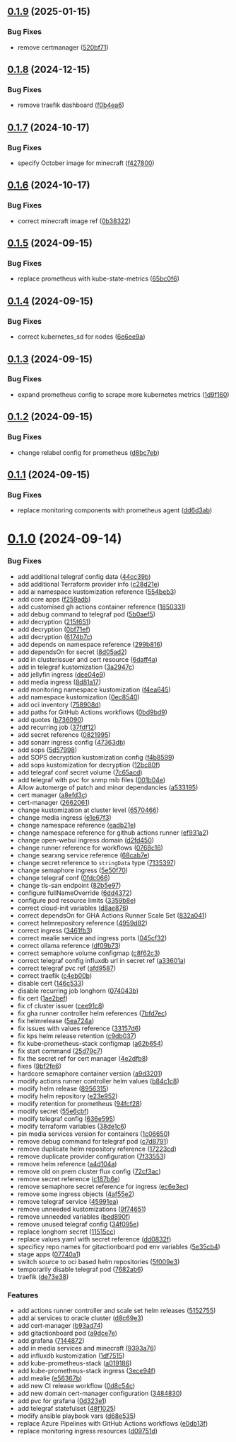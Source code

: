 ## [0.1.9](https://github.com/binary-braids/kubernetes-homelab/compare/v0.1.8...v0.1.9) (2025-01-15)


### Bug Fixes

* remove certmanager ([520bf71](https://github.com/binary-braids/kubernetes-homelab/commit/520bf71c17a228046f546a8d3e3b391a1e545301))



## [0.1.8](https://github.com/binary-braids/kubernetes-homelab/compare/v0.1.7...v0.1.8) (2024-12-15)


### Bug Fixes

* remove traefik dashboard ([f0b4ea6](https://github.com/binary-braids/kubernetes-homelab/commit/f0b4ea6e530c431bc98b55c9645523f416d11c8a))



## [0.1.7](https://github.com/binary-braids/kubernetes-homelab/compare/v0.1.6...v0.1.7) (2024-10-17)


### Bug Fixes

* specify October image for minecraft ([f427800](https://github.com/binary-braids/kubernetes-homelab/commit/f4278002f329fd7108cf6e83c85c506b5723122a))



## [0.1.6](https://github.com/binary-braids/kubernetes-homelab/compare/v0.1.5...v0.1.6) (2024-10-17)


### Bug Fixes

* correct minecraft image ref ([0b38322](https://github.com/binary-braids/kubernetes-homelab/commit/0b38322f8f9281bff0556f06ab874aef59eb0f76))



## [0.1.5](https://github.com/binary-braids/kubernetes-homelab/compare/v0.1.4...v0.1.5) (2024-09-15)


### Bug Fixes

* replace prometheus with kube-state-metrics ([65bc0f6](https://github.com/binary-braids/kubernetes-homelab/commit/65bc0f6de2c55149d45423ca384684d8c1ba9cfb))



## [0.1.4](https://github.com/binary-braids/kubernetes-homelab/compare/v0.1.3...v0.1.4) (2024-09-15)


### Bug Fixes

* correct kubernetes_sd for nodes ([6e6ee9a](https://github.com/binary-braids/kubernetes-homelab/commit/6e6ee9add387e4f10d6351df4e1198b5d5eb4bec))



## [0.1.3](https://github.com/binary-braids/kubernetes-homelab/compare/v0.1.2...v0.1.3) (2024-09-15)


### Bug Fixes

* expand prometheus config to scrape more kubernetes metrics ([1d9f160](https://github.com/binary-braids/kubernetes-homelab/commit/1d9f160964b277773345c869e3d52179f44886c7))



## [0.1.2](https://github.com/binary-braids/kubernetes-homelab/compare/v0.1.1...v0.1.2) (2024-09-15)


### Bug Fixes

* change relabel config for prometheus ([d8bc7eb](https://github.com/binary-braids/kubernetes-homelab/commit/d8bc7eb3785fc279b873261aaaf71dbdcd74a19b))



## [0.1.1](https://github.com/binary-braids/kubernetes-homelab/compare/v0.1.0...v0.1.1) (2024-09-15)


### Bug Fixes

* replace monitoring components with prometheus agent ([dd6d3ab](https://github.com/binary-braids/kubernetes-homelab/commit/dd6d3abc47791caf25b8f77e7efcb8875f2263eb))



# [0.1.0](https://github.com/binary-braids/kubernetes-homelab/compare/f4b8599678cca0cc763b6fbabf72e55178442e85...v0.1.0) (2024-09-14)


### Bug Fixes

* add additional telegraf config data ([44cc39b](https://github.com/binary-braids/kubernetes-homelab/commit/44cc39b0e667c75a29d3b3d7ac37b879c6df837b))
* add additional Terraform provider info ([c28d21e](https://github.com/binary-braids/kubernetes-homelab/commit/c28d21e121072b9539a99c74bb4d970efab1f581))
* add ai namespace kustomization reference ([554beb3](https://github.com/binary-braids/kubernetes-homelab/commit/554beb3afb27aca9900fb103ef11e3c3a26516ab))
* add core apps ([f259adb](https://github.com/binary-braids/kubernetes-homelab/commit/f259adbffb0323c4095a9cb8c84033054ecaf0d2))
* add customised gh actions container reference ([1850331](https://github.com/binary-braids/kubernetes-homelab/commit/185033176e1b22eaa2e630e56b3e5a90351deffe))
* add debug command to telegraf pod ([5b0aef5](https://github.com/binary-braids/kubernetes-homelab/commit/5b0aef5623b72f948999f10eb156d644cf8ffaaa))
* add decryption ([215f651](https://github.com/binary-braids/kubernetes-homelab/commit/215f6516dbbaa73f4ea3cd813a9469e11b011dd3))
* add decryption ([0bf71ef](https://github.com/binary-braids/kubernetes-homelab/commit/0bf71ef5c181b91ba8b4a97abbe80ce4c6415dee))
* add decryption ([6174b7c](https://github.com/binary-braids/kubernetes-homelab/commit/6174b7c64487bc2990c9d4042a685636e4ccffb6))
* add depends on namespace reference ([299b816](https://github.com/binary-braids/kubernetes-homelab/commit/299b81651f852519583b0bee8331b6052bea86e8))
* add dependsOn for secret ([8d05ad2](https://github.com/binary-braids/kubernetes-homelab/commit/8d05ad25b0f60d40522974ec87601d069c3f5b35))
* add in clusterissuer and cert resource ([6daff4a](https://github.com/binary-braids/kubernetes-homelab/commit/6daff4aee4cbee6557cd162d24ce3960ab018873))
* add in telegraf kustomization ([3a2947c](https://github.com/binary-braids/kubernetes-homelab/commit/3a2947c1c0350f2d2068c5aa1c91ad439aa95677))
* add jellyfin ingress ([dee04e9](https://github.com/binary-braids/kubernetes-homelab/commit/dee04e94248e79b4316c04b35852c6ca910d52f3))
* add media ingress ([8d81a17](https://github.com/binary-braids/kubernetes-homelab/commit/8d81a179cb029ce2911a1867b6bac71293d0cf19))
* add monitoring namespace kustomization ([f4ea645](https://github.com/binary-braids/kubernetes-homelab/commit/f4ea645c224b3bbf14aa85f411d3f79b36913e7d))
* add namespace kustomization ([0ec8540](https://github.com/binary-braids/kubernetes-homelab/commit/0ec854079e7b63a8028aee0982136cdcc1d16e03))
* add oci inventory ([758908d](https://github.com/binary-braids/kubernetes-homelab/commit/758908d1bf17ad0a28510a2799575b8c6da8d122))
* add paths for GitHub Actions workflows ([0bd9bd9](https://github.com/binary-braids/kubernetes-homelab/commit/0bd9bd9053b1c386c52ed1260f0c9bedd1ea4b50))
* add quotes ([b736090](https://github.com/binary-braids/kubernetes-homelab/commit/b7360901a2c75b8d3494238c8895f6fd379cb8c3))
* add recurring job ([37fdf12](https://github.com/binary-braids/kubernetes-homelab/commit/37fdf127a9dd19eda03000abe58a57f01c3306cf))
* add secret reference ([0821995](https://github.com/binary-braids/kubernetes-homelab/commit/0821995ad9e342885328e300693b923eb22e701b))
* add sonarr ingress config ([47363db](https://github.com/binary-braids/kubernetes-homelab/commit/47363dbf194ae174809fba19204e21c92263ab1c))
* add sops ([5d57998](https://github.com/binary-braids/kubernetes-homelab/commit/5d57998a720aff6b36c4d66e34c5596f864f6442))
* add SOPS decryption kustomization config ([f4b8599](https://github.com/binary-braids/kubernetes-homelab/commit/f4b8599678cca0cc763b6fbabf72e55178442e85))
* add sops kustomization for decryption ([12bc80f](https://github.com/binary-braids/kubernetes-homelab/commit/12bc80f3a50d1b68b19f93b8848078b4f09b5422))
* add telegraf conf secret volume ([7c65acd](https://github.com/binary-braids/kubernetes-homelab/commit/7c65acdaa5245264f5aa23fecb4512781c23c29e))
* add telegraf with pvc for snmp mib files ([001b04e](https://github.com/binary-braids/kubernetes-homelab/commit/001b04ecfb762a04c1fbf99efc1d75e7a5e3cc60))
* Allow automerge of patch and minor dependancies ([a533195](https://github.com/binary-braids/kubernetes-homelab/commit/a533195138f61a1f115c314e39a54abad64d1dfc))
* cert manager ([a8efd3c](https://github.com/binary-braids/kubernetes-homelab/commit/a8efd3c6ab741d0d92302a7bcfe924a06aa42412))
* cert-manager ([2662061](https://github.com/binary-braids/kubernetes-homelab/commit/266206125e9b0343e1ce3835ef7b180782e8e79d))
* change kustomization at cluster level ([6570466](https://github.com/binary-braids/kubernetes-homelab/commit/65704666ee8b9936deb2d7ca8bdcc40f80a0a1bc))
* change media ingress ([e1e67f3](https://github.com/binary-braids/kubernetes-homelab/commit/e1e67f3be551e5c2d8283974bdcca6755e0671e9))
* change namespace reference ([eadb21e](https://github.com/binary-braids/kubernetes-homelab/commit/eadb21eb301ea0f737518d2a5ad5d3f775ee559e))
* change namespace reference for github actions runner ([ef931a2](https://github.com/binary-braids/kubernetes-homelab/commit/ef931a28fc77e05e5d2e378538d543597880e8c7))
* change open-webui ingress domain ([d2fd450](https://github.com/binary-braids/kubernetes-homelab/commit/d2fd450f2c2d173a7018985ecea29015e3ec1a46))
* change runner reference for workflows ([0768c16](https://github.com/binary-braids/kubernetes-homelab/commit/0768c161501a5637db7c636bd5809d15f861cb14))
* change searxng service reference ([68cab7e](https://github.com/binary-braids/kubernetes-homelab/commit/68cab7e4fc2d48447e6c2e052b22906f65c174d5))
* change secret reference to `stringData` type ([7135397](https://github.com/binary-braids/kubernetes-homelab/commit/713539728bff4aa8b7c9f94247722adbc425e618))
* change semaphore ingress ([5e50f70](https://github.com/binary-braids/kubernetes-homelab/commit/5e50f706d6a53f044236c0d423c390ab9e5d8f47))
* change telegraf conf ([0fdc066](https://github.com/binary-braids/kubernetes-homelab/commit/0fdc0665688d5d6c66013d7f2244f926ed2d6371))
* change tls-san endpoint ([82b5e97](https://github.com/binary-braids/kubernetes-homelab/commit/82b5e97d46fe8f344957965ebd46db2ddbfbc921))
* configure fullNameOverride ([6dd4372](https://github.com/binary-braids/kubernetes-homelab/commit/6dd4372f94a8d50791c93d2d96fd5ba04ceb000f))
* configure pod resource limits ([3359b8e](https://github.com/binary-braids/kubernetes-homelab/commit/3359b8eea28bcc8148ff28e03a95146cab15a580))
* correct  cloud-init variables ([d8ae876](https://github.com/binary-braids/kubernetes-homelab/commit/d8ae8765a9e5e7fc4437926337a06fa15460a01d))
* correct dependsOn for GHA Actions Runner Scale Set ([832a041](https://github.com/binary-braids/kubernetes-homelab/commit/832a04171b9e25d99086dd6dde649c8cbe6b7ff4))
* correct helmrepository reference ([4959d82](https://github.com/binary-braids/kubernetes-homelab/commit/4959d8230f39dfa099304a00799828ce45d5cc17))
* correct ingress ([3461fb3](https://github.com/binary-braids/kubernetes-homelab/commit/3461fb3d2669be456f67962da9d6eb3309965ea6))
* correct mealie service and ingress ports ([045cf32](https://github.com/binary-braids/kubernetes-homelab/commit/045cf32c38806bdd78fed550f9bcdea4931de602))
* correct ollama reference ([df09b73](https://github.com/binary-braids/kubernetes-homelab/commit/df09b736db4a654a5edf9f162c0d88cad16b056e))
* correct semaphore volume configmap ([c8f62c3](https://github.com/binary-braids/kubernetes-homelab/commit/c8f62c33e2cd4aa3e7302cc1640cf9fc1ec082c8))
* correct telegraf config influxdb url in secret ref ([a33601a](https://github.com/binary-braids/kubernetes-homelab/commit/a33601afba97ae9738a08d612b5740bcd5519e28))
* correct telegraf pvc ref ([afd9587](https://github.com/binary-braids/kubernetes-homelab/commit/afd9587cc2041ca963a31ca744ed9f8f4877be0c))
* correct traefik ([c4eb00b](https://github.com/binary-braids/kubernetes-homelab/commit/c4eb00bec218a8fdac4f9b6e63d4197efc312adc))
* disable cert ([146c533](https://github.com/binary-braids/kubernetes-homelab/commit/146c5331407157dccc6981d21e5714ae3606c3ed))
* disable recurring job longhorn ([074043b](https://github.com/binary-braids/kubernetes-homelab/commit/074043b52a6cdc80d530ddc4807e7dccbc9c2ba7))
* fix cert ([1ae2bef](https://github.com/binary-braids/kubernetes-homelab/commit/1ae2bef80a0d2f4c12d862237bb4dd8763f04b8e))
* fix cf cluster issuer ([cee91c8](https://github.com/binary-braids/kubernetes-homelab/commit/cee91c817c867aa834219541fc662da98465dd92))
* fix gha runner controller helm references ([7bfd7ec](https://github.com/binary-braids/kubernetes-homelab/commit/7bfd7ecbcc8820cb72e7ff388c225bbe4609e57f))
* fix helmrelease ([5ea724a](https://github.com/binary-braids/kubernetes-homelab/commit/5ea724a33477d5e2d30ecc675c990100f3690567))
* fix issues with values reference ([33157d6](https://github.com/binary-braids/kubernetes-homelab/commit/33157d624fa0b51064a081aeffd353cb7326b2ec))
* fix kps helm release retention ([c9db037](https://github.com/binary-braids/kubernetes-homelab/commit/c9db0371c2f7c95871d759cc29b4e3b7dc380418))
* fix kube-prometheus-stack configmap ([a62b654](https://github.com/binary-braids/kubernetes-homelab/commit/a62b6548234fd314a8f5ec81ccdf6be25996434f))
* fix start command ([25d79c7](https://github.com/binary-braids/kubernetes-homelab/commit/25d79c7dfa609de409cfab3c5a2c2dc73cb88252))
* fix the secret ref for cert manager ([4e2dfb8](https://github.com/binary-braids/kubernetes-homelab/commit/4e2dfb8008abdc772a46418232689c69c51496dc))
* fixes ([9bf2fe6](https://github.com/binary-braids/kubernetes-homelab/commit/9bf2fe666d32e7b57d8f9368a06b2335d7b0c6da))
* hardcore semaphore container version ([a9d3201](https://github.com/binary-braids/kubernetes-homelab/commit/a9d32017d50f98650863b48c69f248fa2971acee))
* modify actions runner controller helm values ([b84c1c8](https://github.com/binary-braids/kubernetes-homelab/commit/b84c1c8750505db13303b37f2adcdfccbd90e730))
* modify helm release ([8956315](https://github.com/binary-braids/kubernetes-homelab/commit/8956315254b7878b373550c59e8e42c416818f22))
* modify helm repository ([e23e952](https://github.com/binary-braids/kubernetes-homelab/commit/e23e95271254ad068dd107d3916a81c0be6b384d))
* modify retention for prometheus ([94fcf28](https://github.com/binary-braids/kubernetes-homelab/commit/94fcf284c63e25c8e994c05c3d316ee9611506ce))
* modify secret ([55e6cbf](https://github.com/binary-braids/kubernetes-homelab/commit/55e6cbf6f60b4de1c9a3d7990ba524bb37c2e9eb))
* modify telegraf config ([636e595](https://github.com/binary-braids/kubernetes-homelab/commit/636e595f132439d5b6e3023602c93a642b534507))
* modify terraform variables ([38de1c6](https://github.com/binary-braids/kubernetes-homelab/commit/38de1c6b6170c2e257a5b298e8c62043a8738c01))
* pin media services version for containers ([1c06650](https://github.com/binary-braids/kubernetes-homelab/commit/1c06650d35c257277728781f8ab4d75e34dae817))
* remove debug command for telegraf pod ([c7d8791](https://github.com/binary-braids/kubernetes-homelab/commit/c7d8791faa7f51f3880fb7ed5ba02dbb823763b3))
* remove duplicate helm repository reference ([17223cd](https://github.com/binary-braids/kubernetes-homelab/commit/17223cd1072ebd3a3bf7006bb0a4965365e90129))
* remove duplicate provider configuration ([7f33553](https://github.com/binary-braids/kubernetes-homelab/commit/7f33553a7bfc2c9f192688b43685052ae96de41d))
* remove helm reference ([a4d104a](https://github.com/binary-braids/kubernetes-homelab/commit/a4d104a4791b9aeaaa4e40648c781ad4a42898b4))
* remove old on prem cluster flux config ([72cf3ac](https://github.com/binary-braids/kubernetes-homelab/commit/72cf3ace11d983c5756fc503b4e17374b7283764))
* remove secret reference ([c187b6e](https://github.com/binary-braids/kubernetes-homelab/commit/c187b6e985de94260610d2916152f23149d32bfd))
* remove semaphore secret reference for ingress ([ec6e3ec](https://github.com/binary-braids/kubernetes-homelab/commit/ec6e3ec4c767eb235016bbfde77c6980fa6f8506))
* remove some ingress objects ([4af55e2](https://github.com/binary-braids/kubernetes-homelab/commit/4af55e2aba9b80c6b1f4509ce1b6084bf5db38c9))
* remove telegraf service ([45991ea](https://github.com/binary-braids/kubernetes-homelab/commit/45991eacc7e4f5b81e426100a9576ceb7e7ae721))
* remove unneeded kustomizations ([9f74651](https://github.com/binary-braids/kubernetes-homelab/commit/9f74651304cf9bc99566aac493a929d8ed2b64dc))
* remove unneeded variables ([bed890f](https://github.com/binary-braids/kubernetes-homelab/commit/bed890fec247c2f12a5c658cf57159306cbf6edb))
* remove unused telegraf config ([34f095e](https://github.com/binary-braids/kubernetes-homelab/commit/34f095e4a858225986ea67c912e90b77b3933fa3))
* replace longhorn secret ([11515cc](https://github.com/binary-braids/kubernetes-homelab/commit/11515cc95fb5159682cac8a170a897b5bb3e123c))
* replace values.yaml with secret reference ([dd0832f](https://github.com/binary-braids/kubernetes-homelab/commit/dd0832f441435115eccc62e1519c01acd95804f4))
* specificy repo names for gitactionboard pod env variables ([5e35cb4](https://github.com/binary-braids/kubernetes-homelab/commit/5e35cb4b81af94665de7271cb1cf981406d0fcc9))
* stage apps ([07740a1](https://github.com/binary-braids/kubernetes-homelab/commit/07740a124cd31084dd67e003b6863cd53c0fbce9))
* switch source to oci based helm repositories ([5f009e3](https://github.com/binary-braids/kubernetes-homelab/commit/5f009e35d2c9956ef3daedd1d37ee2ce42aa05fd))
* temporarily disable telegraf pod ([7682ab6](https://github.com/binary-braids/kubernetes-homelab/commit/7682ab615650a0c45a916b7c1594f751e0de0800))
* traefik ([de73e38](https://github.com/binary-braids/kubernetes-homelab/commit/de73e38178b2c86b029af3e307fb45407b36ad30))


### Features

* add actions runner controller and scale set helm releases ([5152755](https://github.com/binary-braids/kubernetes-homelab/commit/5152755d89d3cb74671424d5da35adf6ea2ad2ac))
* add ai services to oracle cluster ([d8c69e3](https://github.com/binary-braids/kubernetes-homelab/commit/d8c69e3eadfdf12a60822e70ad98e90f1a3aa86a))
* add cert-manager ([b93ad74](https://github.com/binary-braids/kubernetes-homelab/commit/b93ad747f29b9e19f1f3dcd89b53066079584163))
* add gitactionboard pod ([a9dce7e](https://github.com/binary-braids/kubernetes-homelab/commit/a9dce7e4c1339d10a7054a67943cce3759857050))
* add grafana ([7144872](https://github.com/binary-braids/kubernetes-homelab/commit/71448722a96115e1d240998e7c12a8eb77ecbda7))
* add in media services and minecraft ([9393a76](https://github.com/binary-braids/kubernetes-homelab/commit/9393a769817188dee72ff58a1f07d1a04f0cd7be))
* add influxdb kustomization ([1df7515](https://github.com/binary-braids/kubernetes-homelab/commit/1df7515b02fd416d73c8376d0ac14ce0ca46c0b5))
* add kube-prometheus-stack ([a019186](https://github.com/binary-braids/kubernetes-homelab/commit/a019186ae4f4c949990ad403544c2aa7a1406517))
* add kube-prometheus-stack ingress ([3ece94f](https://github.com/binary-braids/kubernetes-homelab/commit/3ece94f02df2ad6e156c68a09bd7694a5254af05))
* add mealie ([e56367b](https://github.com/binary-braids/kubernetes-homelab/commit/e56367b56295b85b2792198ac225098239a4ba9b))
* add new CI release workflow ([0d8c54c](https://github.com/binary-braids/kubernetes-homelab/commit/0d8c54cacd15d9a1f9561e1e3afc8fd4768618e6))
* add new domain cert-manager configuration ([3484830](https://github.com/binary-braids/kubernetes-homelab/commit/34848304a28d02474097714f38e77e0895758157))
* add pvc for grafana ([0d323e1](https://github.com/binary-braids/kubernetes-homelab/commit/0d323e1207b370951ca9ae918cfbbb7772ca7705))
* add telegraf statefulset ([48f1025](https://github.com/binary-braids/kubernetes-homelab/commit/48f102503fb6ef20168367c241a4a83bf9891f88))
* modify ansible playbook vars ([d68e535](https://github.com/binary-braids/kubernetes-homelab/commit/d68e535bec05973aab2fec8964f6b174b9d54893))
* replace Azure Pipelines with GitHub Actions workflows ([e0db13f](https://github.com/binary-braids/kubernetes-homelab/commit/e0db13f1ce3f07ff453aa745ae01b86ff7edc82e))
* replace monitoring ingress resources ([d09751d](https://github.com/binary-braids/kubernetes-homelab/commit/d09751db94cece8142ac680af1a05ae10ab49d8e))



